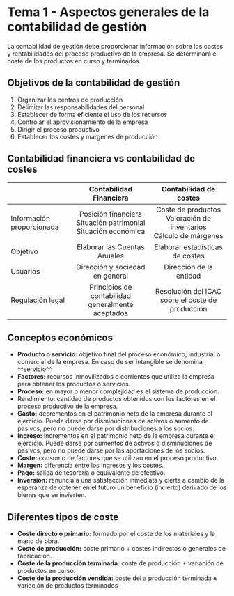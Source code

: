 # Tema 1 - Aspectos generales de la contabilidad de gestión

La contabilidad de gestión debe proporcionar información sobre los costes y rentabilidades del proceso productivo de la empresa. Se determinará el coste de los productos en curso y terminados.

## Objetivos de la contabilidad de gestión

1. Organizar los centros de producción
2. Delimitar las responsabilidades del personal
3. Establecer de forma eficiente el uso de los recursos
4. Controlar el aprovisionamiento de la empresa
5. Dirigir el proceso productivo
6. Establecer los costes y márgenes de producción

## Contabilidad financiera vs contabilidad de costes

||Contabilidad Financiera|Contabilidad de costes|
|--|:--:|:--:|
|Información proporcionada|Posición financiera<br>Situación patrimonial<br>Situación económica|Coste de productos<br>Valoración de inventarios<br>Cálculo de márgenes|
|Objetivo|Elaborar las Cuentas Anuales|Elaborar estadísticas de costes|
|Usuarios|Dirección y sociedad en general|Dirección de la entidad|
|Regulación legal|Principios de contabilidad generalmente aceptados|Resolución del ICAC sobre el coste de producción

## Conceptos económicos

- **Producto o servicio:** objetivo final del proceso económico, industrial o comercial de la empresa. En caso de ser intangible se denomina ^^servicio^^.
- **Factores:** recursos inmovilizados o corrientes que utiliza la empresa para obtener los productos o servicios.
- **Proceso:** en mayor o menor complejidad es el sistema de producción.
- Rendimiento: cantidad de productos obtenidos con los factores en el proceso productivo de la empresa.
- **Gasto:** decrementos en el patrimonio neto de la empresa durante el ejercicio. Puede darse por disminuciones de activos o aumento de pasivos, pero no puede darse por distribuciones a los socios.
- **Ingreso:** incrementos en el patrimonio neto de la empresa durante el ejercicio. Puede darse por aumentos de activos o disminuciones de pasivos, pero no puede darse por las aportaciones de los socios.
- **Coste:** consumo de factores que se utilizan en el proceso productivo.
- **Margen:** diferencia entre los ingresos y los costes.
- **Pago:** salida de tesorería o equivalente de efectivo.
- **Inversión:** renuncia a una satisfacción inmediata y cierta a cambio de la esperanza de obtener en el futuro un beneficio (incierto) derivado de los bienes que se invierten.

## Diferentes tipos de coste

- **Coste directo o primario:** formado por el coste de los materiales y la mano de obra.
- **Coste de producción:** coste primario + costes indirectos o generales de fabricación.
- **Coste de la producción terminada:** coste de producción ± variación de productos en curso.
- **Coste de la producción vendida:** coste del a producción terminada ± variación de productos terminados
